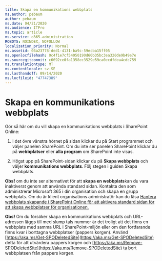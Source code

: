 ```yaml
---
title: Skapa en kommunikations webbplats
ms.author: pebaum
author: pebaum
ms.date: 04/21/2020
ms.audience: ITPro
ms.topic: article
ms.service: o365-administration
ROBOTS: NOINDEX, NOFOLLOW
localization_priority: Normal
ms.assetid: 03a23778-ded1-4131-ba9c-59ecba15ff05
ms.openlocfilehash: 0c4f1e7cf54950190d60b35bc3ea320de9b49e7e
ms.sourcegitcommit: c6692ce0fa1358ec3529e59ca0ecdfdea4cdc759
ms.translationtype: MT
ms.contentlocale: sv-SE
ms.lasthandoff: 09/14/2020
ms.locfileid: "47747389"
---
```

# <a name="create-a-communication-site"></a>Skapa en kommunikations webbplats

Gör så här om du vill skapa en kommunikations webbplats i SharePoint Online: 
  
1. I det övre vänstra hörnet på sidan klickar du på Start programmet och väljer panelen SharePoint. Om du inte ser panelen SharePoint klickar du på **webbplatser** eller **alla program** om SharePoint inte visas. 
    
2. Högst upp på SharePoint-sidan klickar du på **Skapa webbplats** och väljer **kommunikations webbplats**. Följ stegen i guiden Skapa webbplats. 
    
 **Obs!** om du inte ser alternativet för att **skapa en webbplats**kan du vara inaktiverat genom att använda standard sidan. Kontakta den som administrerar Microsoft 365 i din organisation och skapa en grupp webbplats. Om du är klient organisations administratör kan du läsa [Hantera webbplats skapande i SharePoint Online för att aktivera standard sidan för att skapa webbplatser för organisationen.](https://go.microsoft.com/fwlink/?linkid=2018780)
  
 **Obs!** Om du försöker skapa en kommunikations webbplats och URL-adressen läggs till med slump tals nummer är det troligt att det finns en webbplats med samma URL i SharePoint-miljön eller om den fortfarande finns kvar i borttagna webbplatser (pappers korgen). Använd [https://aka.ms/Get-SPODeletedSite](https://aka.ms/Get-SPODeletedSite) detta för att utvärdera pappers korgen och [https://aka.ms/Remove-SPODeletedSite](https://aka.ms/Remove-SPODeletedSite) ta bort webbplatsen från pappers korgen. 
  

